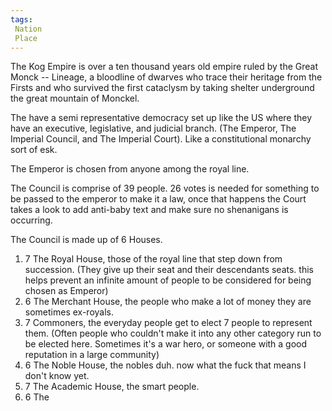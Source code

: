 ```yaml
---
tags:
 Nation
 Place
---
```


The Kog Empire is over a ten thousand years old empire ruled by the Great Monck -- Lineage, a bloodline of dwarves who trace their heritage from the Firsts and who survived the first cataclysm by taking shelter underground the great mountain of Monckel. 



The have a semi representative democracy set up like the US where they have an executive, legislative, and judicial branch. (The Emperor, The Imperial Council, and The Imperial Court). Like a constitutional monarchy sort of esk. 

The Emperor is chosen from anyone among the royal line. 

The Council is comprise of 39 people. 26 votes is needed for something to be passed to the emperor to make it a law, once that happens the Court takes a look to add anti-baby text and make sure no shenanigans is occurring. 

The Council is made up of 6 Houses. 
1. 7 The Royal House, those of the royal line that step down from succession. (They give up their seat and their descendants seats. this helps prevent an infinite amount of people to be considered for being chosen as Emperor) 
2. 6 The Merchant House, the people who make a lot of money they are sometimes ex-royals.
3. 7 Commoners, the everyday people get to elect 7 people to represent them. (Often people who couldn't make it into any other category run to be elected here. Sometimes it's a war hero, or someone with a good reputation in a large community)
4. 6 The Noble House, the nobles duh. now what the fuck that means I don't know yet.
5. 7 The Academic House, the smart people. 
6. 6 The 


